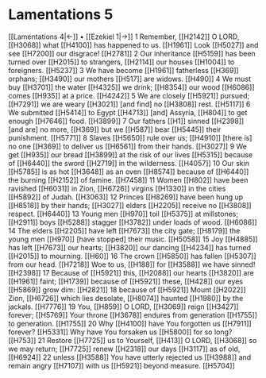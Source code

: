 # Lamentations 5
[[Lamentations 4|←]] • [[Ezekiel 1|→]]
1 Remember, [[H2142]] O LORD, [[H3068]] what [[H4100]] has happened to us. [[H1961]] Look [[H5027]] and see [[H7200]] our disgrace! [[H2781]] 
2 Our inheritance [[H5159]] has been turned over [[H2015]] to strangers, [[H2114]] our houses [[H1004]] to foreigners. [[H5237]] 
3 We have become [[H1961]] fatherless [[H369]] orphans; [[H3490]] our mothers [[H517]] are widows. [[H490]] 
4 We must buy [[H3701]] the water [[H4325]] we drink; [[H8354]] our wood [[H6086]] comes [[H935]] at a price. [[H4242]] 
5 We are closely [[H5921]] pursued; [[H7291]] we are weary [[H3021]] [and find] no [[H3808]] rest. [[H5117]] 
6 We submitted [[H5414]] to Egypt [[H4713]] [and] Assyria, [[H804]] to get enough [[H7646]] food. [[H3899]] 
7 Our fathers [[H1]] sinned [[H2398]] [and are] no more, [[H369]] but we [[H587]] bear [[H5445]] their punishment. [[H5771]] 
8 Slaves [[H5650]] rule over us; [[H4910]] [there is] no one [[H369]] to deliver us [[H6561]] from their hands. [[H3027]] 
9 We get [[H935]] our bread [[H3899]] at the risk of our lives [[H5315]] because of [[H6440]] the sword [[H2719]] in the wilderness. [[H4057]] 
10 Our skin [[H5785]] is as hot [[H3648]] as an oven [[H8574]] because of [[H6440]] the burning [[H2152]] of famine. [[H7458]] 
11 Women [[H802]] have been ravished [[H6031]] in Zion, [[H6726]] virgins [[H1330]] in the cities [[H5892]] of Judah. [[H3063]] 
12 Princes [[H8269]] have been hung up [[H8518]] by their hands; [[H3027]] elders [[H2205]] receive no [[H3808]] respect. [[H6440]] 
13 Young men [[H970]] toil [[H5375]] at millstones; [[H2911]] boys [[H5288]] stagger [[H3782]] under loads of wood. [[H6086]] 
14 The elders [[H2205]] have left [[H7673]] the city gate; [[H8179]] the young men [[H970]] [have stopped] their music. [[H5058]] 
15 Joy [[H4885]] has left [[H7673]] our hearts; [[H3820]] our dancing [[H4234]] has turned [[H2015]] to mourning. [[H60]] 
16 The crown [[H5850]] has fallen [[H5307]] from our head. [[H7218]] Woe to us, [[H188]] for [[H3588]] we have sinned! [[H2398]] 
17 Because of [[H5921]] this, [[H2088]] our hearts [[H3820]] are [[H1961]] faint; [[H1739]] because of [[H5921]] these, [[H428]] our eyes [[H5869]] grow dim: [[H2821]] 
18 because of [[H5921]] Mount [[H2022]] Zion, [[H6726]] which lies desolate, [[H8074]] haunted [[H1980]] by the jackals. [[H7776]] 
19 You, [[H859]] O LORD, [[H3069]] reign [[H3427]] forever; [[H5769]] Your throne [[H3678]] endures from generation [[H1755]] to generation. [[H1755]] 
20 Why [[H4100]] have You forgotten us [[H7911]] forever? [[H5331]] Why have You forsaken us [[H5800]] for so long? [[H753]] 
21 Restore [[H7725]] us to Yourself, [[H413]] O LORD, [[H3068]] so we may return; [[H7725]] renew [[H2318]] our days [[H3117]] as of old, [[H6924]] 
22 unless [[H3588]] You have utterly rejected us [[H3988]] and remain angry [[H7107]] with us [[H5921]] beyond measure. [[H5704]] 
